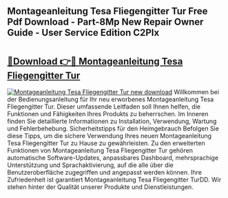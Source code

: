 ## Montageanleitung Tesa Fliegengitter Tur Free Pdf Download - Part-8Mp New Repair Owner Guide - User Service Edition C2PIx

# <h2><a href="http://df7w86r.blite.top/?on=Montageanleitung+Tesa+Fliegengitter+Tur">🔗Download 👉🔴 Montageanleitung Tesa Fliegengitter Tur</a></h2>

[![Montageanleitung Tesa Fliegengitter Tur new download](https://i.imgur.com/lujVjoI.png)](http://df7w86r.blite.top/?on=Montageanleitung+Tesa+Fliegengitter+Tur)
Willkommen bei der Bedienungsanleitung für Ihr neu erworbenes Montageanleitung Tesa Fliegengitter Tur. Dieser umfassende Leitfaden soll Ihnen helfen, die Funktionen und Fähigkeiten Ihres Produkts zu beherrschen. Im Inneren finden Sie detaillierte Informationen zu Installation, Verwendung, Wartung und Fehlerbehebung. Sicherheitstipps für den Heimgebrauch Befolgen Sie diese Tipps, um die sichere Verwendung Ihres neuen Montageanleitung Tesa Fliegengitter Tur zu Hause zu gewährleisten. Zu den erweiterten Funktionen von Montageanleitung Tesa Fliegengitter Tur gehören automatische Software-Updates, anpassbares Dashboard, mehrsprachige Unterstützung und Sprachaktivierung, auf die alle über die Benutzeroberfläche zugegriffen und angepasst werden können. Ihre Zufriedenheit ist garantiert Montageanleitung Tesa Fliegengitter TurDD. Wir stehen hinter der Qualität unserer Produkte und Dienstleistungen.
